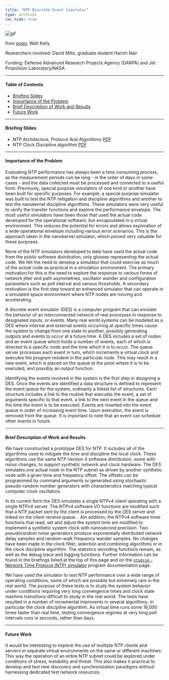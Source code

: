 ```yaml
---
title: "NTP Discrete Event Simulator"
type: archives
toc_hide: true
---
```


![gif](/archives/pic/pogo6.gif)

from [_pogo_](/reflib/pictures), Walt Kelly

Researchers involved: David Mills, graduate student Harish Nair

Funding: Defense Advanced Research Projects Agency (DARPA) and Jet Propulsion Laboratory/NASA

* * *

#### Table of Contents

*  [Briefing Slides](/reflib/ntpsim/#briefing-slides)
*  [Importance of the Problem](/reflib/ntpsim/#importance-of-the-problem)
*  [Brief Description of Work and Results](/reflib/ntpsim/#brief-description-of-work-and-results)
*  [Future Work](/reflib/ntpsim/#future-work)

* * *

#### Briefing Slides

*   NTP Architecture, Protocol And Algorithms [PDF](/reflib/brief/arch/arch.pdf)
*   NTP Clock Discipline algorithm [PDF](/reflib/brief/clock/clock.pdf)

* * *

#### Importance of the Problem

Evaluating NTP performance has always been a time consuming process, as the measurement periods can be long - in the order of days in some cases - and the data collected must be processed and converted to a useful form. Previously, special purpose simulators of one kind or another have been built for specific purposes. For example, a special purpose simulator was built to test the NTP mitigation and discipline algorithms and another to test the nanokernel discipline algorithms. These simulators were very useful to verify the transfer functions and explore the performance envelope. The most useful simulators have been those that used the actual code developed for the operational software, but encapsulated in a virtual environment. This reduces the potential for errors and allows exploration of a wide operational envelope including various error scenarios. This is the approach taken in the nanokernel simulator, which proved very valuable for these purposes.

None of the NTP simulators developed to date have used the actual code from the public software distribution, only glosses representing the actual code. We felt the need to develop a simulator that could exercise as much of the actual code as practical in a simulation environment. The primary motivation for this is the need to explore the response to various forms of network jitter and path asymmetries, oscillator wander and configuration parameters such as poll interval and various thresholds. A secondary motivation is the first step toward an enhanced simulator that can operate in a simulated space environment where NTP nodes are moving and accelerating.

A discrete event simulator (DES) is a computer program that can emulate the behavior of an interconnected network of real processes in response to designated inputs, or events. Many real world systems can be modeled as a DES where internal and external events occurring at specific times cause the system to change from one state to another, possibly generating outputs and events to occur at a future time. A DES includes a set of nodes and an event queue which holds a number of events, each of which is directed to a specific node and the time which it is to occur. The queue server processes each event in turn, which increments a virtual clock and executes the program resident in the particular node. This may result in a new event, which is placed on the queue at the point where it is to be executed, and possibly an output function.

Identifying the events involved in the system is the first step in designing a DES. Once the events are identified a data structure is defined to represent the event queue for the system, ordinarily a linked list of structures. Each structure includes a link to the routine that executes the event, a set of arguments specific to that event, a link to the next event in the queue and the time the event is to be executed. Events are inserted into the event queue in order of increasing event time. Upon execution, the event is removed from the queue. It is important to note that an event can schedule other events in future.

* * *

#### Brief Description of Work and Results

We have constructed a prototype DES for NTP. It includes all of the algorithms used to mitigate the time and discipline the local clock. These algorithms use the same NTP Version 4 software distribution, some with minor changes, to support synthetic network and clock hardware. The DES simulates one actual node in the NTP subnet as driven by another synthetic node with a given time and frequency offset. The offsets can be programmed by command arguments or generated using stochastic pseudo-random number generators with characteristics matching typical computer clock oscillators.

In its current form the DES simulates a single NTPv4 client operating with a single NTPv4 server. The NTPv4 software I/O functions are modified such that a NTP packet sent by the client is processed by the DES server and linked on the client receive queue. . AIn addition, the NTPv4 software timer functions that read, set and adjust the system time are modified to implement a synthetic system clock with nanosecond precision. Two pseudorandom noise generators produce exponentially distributed network delay samples and random-walk frequency wander samples. No changes have been made in the clock filter, selection and combining algorithms or in the clock discipline algorithm. The statistics recording functions remain, as well as the debug trace and logging functions. Further information can be found in the briefings listed at the top of this page and on the [`ntpdsim` - Network Time Protocol (NTP) simulator](/archives/4.2.8-series/ntpdsim) program documentation page.

We have used the simulator to test NTP performance over a wide range of operating conditions, some of which are possible but extremely rare in the real world. The purpose of these tests is to study the system behavior under conditions requiring very long convergence times and clock state machine transitions difficult to study in the real world. The tests have resulted in a number of incremental improvents in several algorithms, in particular the clock discipline algorithm. As virtual time runs some 16,000 times faster than real time, testing convergence regimes at very long poll intervals runs in seconds, rather than days.

* * *

#### Future Work

It would be interesting to explore the use of multiple NTP clients and servers in separate virtual environments on the same or different machines. This way the operation of an entire NTP subnet could be explored under conditions of stress, instability and threat. This also makes it practical to develop and test new discovery and synchronization paradigms without harnessing dedicated test network resources.